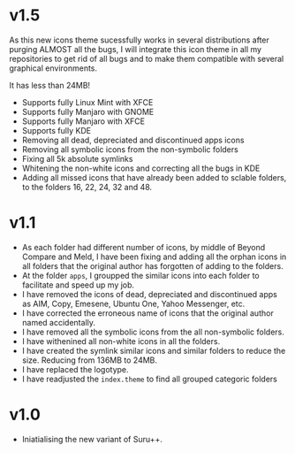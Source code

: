 # v1.5

As this new icons theme sucessfully works in several distributions after purging ALMOST all the bugs, I will integrate this icon theme in all my repositories to get rid of all bugs and to make them compatible with several graphical environments. 

It has less than 24MB!

* Supports fully Linux Mint with XFCE
* Supports fully Manjaro with GNOME
* Supports fully Manjaro with XFCE
* Supports fully KDE
* Removing all dead, depreciated and discontinued apps icons
* Removing all symbolic icons from the non-symbolic folders
* Fixing all 5k absolute symlinks
* Whitening the non-white icons and correcting all the bugs in KDE
* Adding all missed icons that have already been added to sclable folders, to the folders 16, 22, 24, 32 and 48. 

# v1.1

* As each folder had different number of icons, by middle of Beyond Compare and Meld, I have been fixing and adding all the orphan icons in all folders that the original author has forgotten of adding to the folders.
* At the folder `apps`, I groupped the similar icons into each folder to facilitate and speed up my job.
* I have removed the icons of dead, depreciated and discontinued apps as AIM, Copy, Emesene, Ubuntu One, Yahoo Messenger, etc.
* I have corrected the erroneous name of icons that the original author named accidentally. 
* I have removed all the symbolic icons from the all non-symbolic folders.
* I have withenined all non-white icons in all the folders.
* I have created the symlink similar icons and similar folders to reduce the size. Reducing from 136MB to 24MB. 
* I have replaced the logotype.
* I have readjusted the `index.theme` to find all grouped categoric folders

# v1.0

* Iniatialising the new variant of Suru++. 